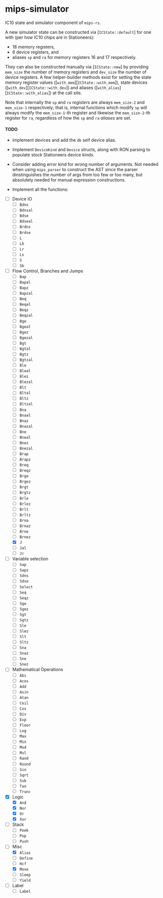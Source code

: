 # mips-simulator

IC10 state and simulator component of `mips-rs`.

A new simulator state can be constructed via [`ICState::default`] for one with
(per how IC10 chips are in Stationeers):

* 18 memory registers,
* 6 device registers, and
* aliases `sp` and `ra` for memory registers 16 and 17 respectively.

They can also be constructed manually via [`ICState::new`] by providing `mem_size` the number
of memory registers and `dev_size` the number of device registers.
A few helper-builder methods exist for setting the state memory register values
([`with_mem`][`ICState::with_mem`]), state devices ([`with_dev`][`ICState::with_dev`]) and
aliases ([`with_alias`][`ICState::with_alias`]) at the call site.

Note that internally the `sp` and `ra` *registers* are always `mem_size-2` and `mem_size-1`
respectively; that is, internal functions which modify `sp` will always modify the
`mem_size-1`-th register and likewise the `mem_size-2`-th register for `ra`,
regardless of how the `sp` and `ra` *aliases* are set.

#### TODO
- Implement devices and add the `db` self device alias.
* Implement `DeviceKind` and `Device` structs, along with RON parsing to populate
    stock Stationeers device kinds.
* Consider adding error kind for wrong number of arguments.
    Not needed when using `mips_parser` to construct the AST since the parser dinstinguishes
    the number of args from too few or too many,
    but absolutely needed for manual expression constructions.

* Implement all the functions:

- [ ] Device IO
    - [ ] `Bdns`
    - [ ] `Bdnsal`
    - [ ] `Bdse`
    - [ ] `Bdseal`
    - [ ] `Brdns`
    - [ ] `Brdse`
    - [ ] `L`
    - [ ] `Lb`
    - [ ] `Lr`
    - [ ] `Ls`
    - [ ] `S`
    - [ ] `Sb`
- [ ] Flow Control, Branches and Jumps
    - [ ] `Bap`
    - [ ] `Bapal`
    - [ ] `Bapz`
    - [ ] `Bapzal`
    - [ ] `Beq`
    - [ ] `Beqal`
    - [ ] `Beqz`
    - [ ] `Beqzal`
    - [ ] `Bge`
    - [ ] `Bgeal`
    - [ ] `Bgez`
    - [ ] `Bgezal`
    - [ ] `Bgt`
    - [ ] `Bgtal`
    - [ ] `Bgtz`
    - [ ] `Bgtzal`
    - [ ] `Ble`
    - [ ] `Bleal`
    - [ ] `Blez`
    - [ ] `Blezal`
    - [ ] `Blt`
    - [ ] `Bltal`
    - [ ] `Bltz`
    - [ ] `Bltzal`
    - [ ] `Bna`
    - [ ] `Bnaal`
    - [ ] `Bnaz`
    - [ ] `Bnazal`
    - [ ] `Bne`
    - [ ] `Bneal`
    - [ ] `Bnez`
    - [ ] `Bnezal`
    - [ ] `Brap`
    - [ ] `Brapz`
    - [ ] `Breq`
    - [ ] `Breqz`
    - [ ] `Brge`
    - [ ] `Brgez`
    - [ ] `Brgt`
    - [ ] `Brgtz`
    - [ ] `Brle`
    - [ ] `Brlez`
    - [ ] `Brlt`
    - [ ] `Brltz`
    - [ ] `Brna`
    - [ ] `Brnaz`
    - [ ] `Brne`
    - [ ] `Brnez`
    - [x] `J`
    - [ ] `Jal`
    - [ ] `Jr`
- [ ] Variable selection
    - [ ] `Sap`
    - [ ] `Sapz`
    - [ ] `Sdns`
    - [ ] `Sdse`
    - [ ] `Select`
    - [ ] `Seq`
    - [ ] `Seqz`
    - [ ] `Sge`
    - [ ] `Sgez`
    - [ ] `Sgt`
    - [ ] `Sgtz`
    - [ ] `Sle`
    - [ ] `Slez`
    - [ ] `Slt`
    - [ ] `Sltz`
    - [ ] `Sna`
    - [ ] `Snaz`
    - [ ] `Sne`
    - [ ] `Snez`
- [ ] Mathematical Operations
    - [ ] `Abs`
    - [ ] `Acos`
    - [ ] `Add`
    - [ ] `Asin`
    - [ ] `Atan`
    - [ ] `Ceil`
    - [ ] `Cos`
    - [ ] `Div`
    - [ ] `Exp`
    - [ ] `Floor`
    - [ ] `Log`
    - [ ] `Max`
    - [ ] `Min`
    - [ ] `Mod`
    - [ ] `Mul`
    - [ ] `Rand`
    - [ ] `Round`
    - [ ] `Sin`
    - [ ] `Sqrt`
    - [ ] `Sub`
    - [ ] `Tan`
    - [ ] `Trunc`
- [x] Logic
    - [x] `And`
    - [x] `Nor`
    - [x] `Or`
    - [x] `Xor`
- [ ] Stack
    - [ ] `Peek`
    - [ ] `Pop`
    - [ ] `Push`
- [ ] Misc
    - [x] `Alias`
    - [ ] `Define`
    - [ ] `Hcf`
    - [x] `Move`
    - [ ] `Sleep`
    - [ ] `Yield`
- [ ] Label
    - [ ] `Label`
